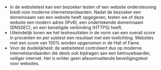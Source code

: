 * In de websitetest kan een bezoeker testen of een website ondersteuning biedt voor moderne internetstandaarden. Nadat de bezoeker een domeinnaam van een website heeft opgegeven, testen we of deze website een modern adres (IPv6), een ondertekende domeinnaam (DNSSEC), en een beveiligde verbinding (HTTPS) heeft. 
* Uiteindelijk tonen we het testresultaten in de vorm van een overall score in procenten en per subtest een resultaat met een toelichting. Websites met een score van 100% worden opgenomen in de Hall of Fame. 
* Voor de duidelijkheid: de websitetest controleert dus op moderne internetstandaarden die deels ook bijdragen aan een betrouwbaarder, veiliger internet. Het is echter geen allesomvattende beveiligingstest voor websites.
